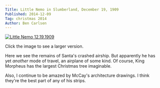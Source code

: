 ```yaml
---
Title: Little Nemo in Slumberland, December 19, 1909
Published: 2014-12-09
Tag: christmas 2014
Author: Ben Carlsen
---
```

[![Little Nemo 12.19.1909](http://blog.arkholt.com/media/decstrips/09-little-nemo-19091219-l.jpeg)](http://blog.arkholt.com/media/decstrips/09-little-nemo-19091219-l.jpeg)

Click the image to see a larger version.

Here we see the remains of Santa's crashed airship. But apparently he has yet *another* mode of travel, an airplane of some kind. Of course, King Morpheus has the largest Christmas tree imaginable.

Also, I continue to be amazed by McCay's architecture drawings. I think they're the best part of any of his strips.

